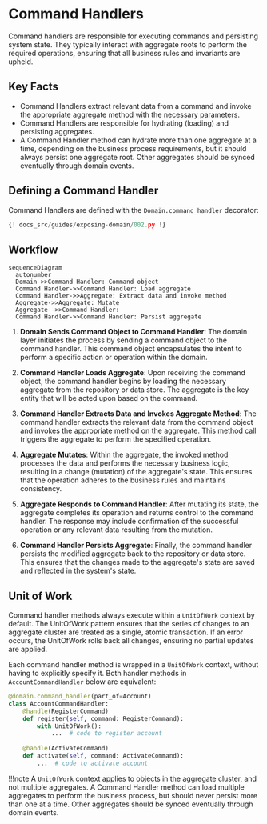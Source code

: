 # Command Handlers

Command handlers are responsible for executing commands and persisting system
state. They typically interact with aggregate roots to perform the required
operations, ensuring that all business rules and invariants are upheld.

## Key Facts

- Command Handlers extract relevant data from a command and invoke the
appropriate aggregate method with the necessary parameters.
- Command Handlers are responsible for hydrating (loading) and persisting
aggregates.
- A Command Handler method can hydrate more than one aggregate at a time,
depending on the business process requirements, but it should always persist
one aggregate root. Other aggregates should be synced eventually through
domain events.

## Defining a Command Handler

Command Handlers are defined with the `Domain.command_handler` decorator:

```python hl_lines="19-22 46-52"
{! docs_src/guides/exposing-domain/002.py !}
```

## Workflow

```mermaid
sequenceDiagram
  autonumber
  Domain->>Command Handler: Command object
  Command Handler->>Command Handler: Load aggregate
  Command Handler->>Aggregate: Extract data and invoke method
  Aggregate->>Aggregate: Mutate
  Aggregate-->>Command Handler: 
  Command Handler->>Command Handler: Persist aggregate
```

1. **Domain Sends Command Object to Command Handler**: The domain layer
initiates the process by sending a command object to the command handler.
This command object encapsulates the intent to perform a specific action or
operation within the domain.

1. **Command Handler Loads Aggregate**: Upon receiving the command object, the
command handler begins by loading the necessary aggregate from the repository
or data store. The aggregate is the key entity that will be acted upon based
on the command.

1. **Command Handler Extracts Data and Invokes Aggregate Method**: The command
handler extracts the relevant data from the command object and invokes the
appropriate method on the aggregate. This method call triggers the aggregate
to perform the specified operation.

1. **Aggregate Mutates**: Within the aggregate, the invoked method processes
the data and performs the necessary business logic, resulting in a change
(mutation) of the aggregate's state. This ensures that the operation adheres
to the business rules and maintains consistency.

1. **Aggregate Responds to Command Handler**: After mutating its state, the
aggregate completes its operation and returns control to the command handler.
The response may include confirmation of the successful operation or any
relevant data resulting from the mutation.

1. **Command Handler Persists Aggregate**: Finally, the command handler
persists the modified aggregate back to the repository or data store. This
ensures that the changes made to the aggregate's state are saved and reflected
in the system's state.

## Unit of Work

Command handler methods always execute within a `UnitOfWork` context by
default. The UnitOfWork pattern ensures that the series of changes to an
aggregate cluster are treated as a single, atomic transaction. If an error
occurs, the UnitOfWork rolls back all changes, ensuring no partial updates
are applied.

Each command handler method is wrapped in a `UnitOfWork` context, without
having to explicitly specify it. Both handler methods in
`AccountCommandHandler` below are equivalent:

```python hl_lines="5"
@domain.command_handler(part_of=Account)
class AccountCommandHandler:
    @handle(RegisterCommand)
    def register(self, command: RegisterCommand):
        with UnitOfWork():
            ...  # code to register account
    
    @handle(ActivateCommand)
    def activate(self, command: ActivateCommand):
        ...  # code to activate account
```

!!!note
    A `UnitOfWork` context applies to objects in the aggregate cluster,
    and not multiple aggregates. A Command Handler method can load multiple
    aggregates to perform the business process, but should never persist more
    than one at a time. Other aggregates should be synced eventually through
    domain events.